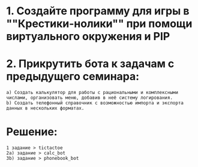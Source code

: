 # 1. Создайте программу для игры в ""Крестики-нолики"" при помощи виртуального окружения и PIP 
# 2. Прикрутить бота к задачам с предыдущего семинара: 
    a) Создать калькулятор для работы с рациональными и комплексными числами, организовать меню, добавив в неё систему логирования.
    b) Создать телефонный справочник с возможностью импорта и экспорта данных в нескольких форматах.

# Решение: 
    1 задание > tictactoe
    2a) задание > calc_bot
    3b) задание > phonebook_bot